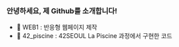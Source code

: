 ### 안녕하세요, 제 Github를 소개합니다!

- 🔭 WEB1 : 반응형 웹페이지 제작
- 🌱 42_piscine : 42SEOUL La Piscine 과정에서 구현한 코드
